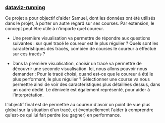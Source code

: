 
### [dataviz-running](https://ak-line.github.io/dataviz-running/)

Ce projet a pour objectif d'aider Samuel, dont les données ont été utilisés dans le projet, à porter un autre regard sur ses courses. Par extension, le concept peut être utile à n'importe quel coureur.

* Une première visualisation va permettre de répondre aux questions suivantes : sur quel tracé le coureur est le plus régulier ? Quels sont les caractéristiques des tracés, combien de courses le coureur a effectué sur ces tracés ?

* Dans la première visualisation, choisir un tracé va permettre de découvrir une seconde visualisation. Ici, nous allons pouvoir nous demander : Pour le tracé choisi, quand est-ce que le coureur à été le plus performant, le plus régulier ? Sélectionner une course va nous permettre ainsi de voir des caractéristiques plus détaillées dessus, dans un cadre dédié. Le dénivelé est également représenté, pour aider à l'interprétation.

L'objectif final est de permettre au coureur d'avoir un point de vue plus global sur la situation d'un tracé, et éventuellement l'aider à comprendre qu'est-ce qui lui fait perdre (ou gagner) en performance.